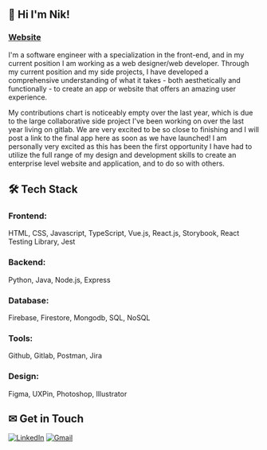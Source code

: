 ## 👋 Hi I'm Nik!

### [Website](https://www.niklasport.com) 

I'm a software engineer with a specialization in the front-end, and in my current position I am working as a web designer/web developer. Through my current position and my side projects, I have developed a comprehensive understanding of what it takes - both aesthetically and functionally - to create an app or website that offers an amazing user experience. 

My contributions chart is noticeably empty over the last year, which is due to the large collaborative side project I've been working on over the last year living on gitlab. We are very excited to be so close to finishing and I will post a link to the final app here as soon as we have launched! I am personally very excited as this has been the first opportunity I have had to utilize the full range of my design and development skills to create an enterprise level website and application, and to do so with others.

## 🛠 Tech Stack

### Frontend:
HTML, CSS, Javascript, TypeScript, Vue.js, React.js, Storybook, React Testing Library, Jest
### Backend:
Python, Java, Node.js, Express
### Database:
Firebase, Firestore, Mongodb, SQL, NoSQL
### Tools:
Github, Gitlab, Postman, Jira
### Design:
Figma, UXPin, Photoshop, Illustrator

## ✉ Get in Touch
[![LinkedIn](https://img.shields.io/badge/LinkedIn-0077B5?style=for-the-badge&logo=linkedin&logoColor=white)](https://www.linkedin.com/in/niklas-port-a8898118a/) 
[![Gmail](https://img.shields.io/badge/Gmail-D14836?style=for-the-badge&logo=gmail&logoColor=white)](mailto:nikasport88@gmail.com) 



